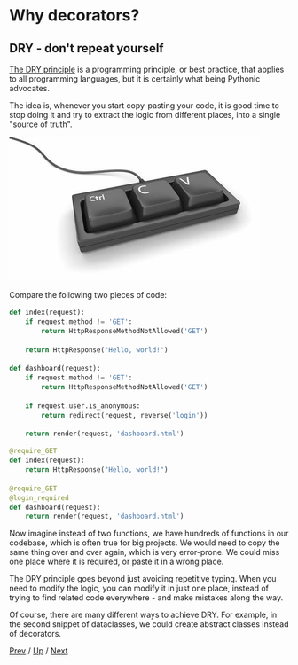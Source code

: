 # Why decorators?

## DRY - don't repeat yourself

[The DRY principle](https://en.wikipedia.org/wiki/Don%27t_repeat_yourself)
is a programming principle, or best practice, that applies to all programming languages,
but it is certainly what being Pythonic advocates.

The idea is, whenever you start copy-pasting your code,
it is good time to stop doing it and try to extract the logic from different places,
into a single "source of truth".

![ctrl-c-v](ctrl-c-v.jpg)

Compare the following two pieces of code:

```python
def index(request):
    if request.method != 'GET':
        return HttpResponseMethodNotAllowed('GET')

    return HttpResponse("Hello, world!")

def dashboard(request):
    if request.method != 'GET':
        return HttpResponseMethodNotAllowed('GET')

    if request.user.is_anonymous:
        return redirect(request, reverse('login'))

    return render(request, 'dashboard.html')
```

```python
@require_GET
def index(request):
    return HttpResponse("Hello, world!")

@require_GET
@login_required
def dashboard(request):
    return render(request, 'dashboard.html')
```

Now imagine instead of two functions, we have hundreds of functions in our codebase,
which is often true for big projects.
We would need to copy the same thing over and over again, which is very error-prone.
We could miss one place where it is required, or paste it in a wrong place.

The DRY principle goes beyond just avoiding repetitive typing.
When you need to modify the logic, you can modify it in just one place,
instead of trying to find related code everywhere - and make mistakes along the way.

Of course, there are many different ways to achieve DRY.
For example, in the second snippet of dataclasses,
we could create abstract classes instead of decorators.

[Prev](../README.md) /
[Up](../README.md) /
[Next](../2-modular/README.md)
